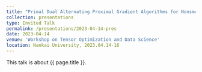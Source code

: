 ```yaml
---
title: "Primal Dual Alternating Proximal Gradient Algorithms for Nonsmooth Nonconvex Minimax Problems with Coupled Linear Constraints"
collection: presentations
type: Invited Talk
permalink: /presentations/2023-04-14-pres
date: 2023-04-14
venue: 'Workshop on Tensor Optimization and Data Science'
location: Nankai University, 2023.04.14-16
---
```


This talk is about {{ page.title }}.
